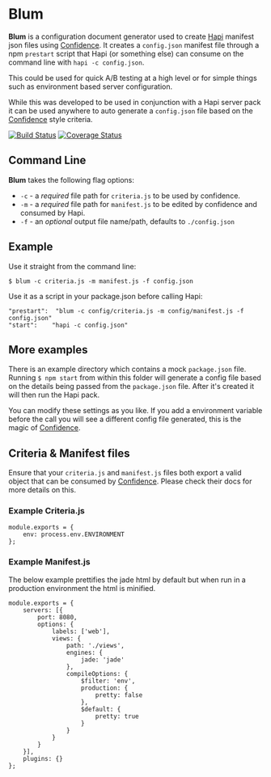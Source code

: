 # Blum

**Blum** is a configuration document generator used to create [Hapi](https://github.com/hapijs/hapi) manifest json files using [Confidence](https://github.com/hapijs/confidence). It creates a `config.json` manifest file through a npm `prestart` script that Hapi (or something else) can consume on the command line with `hapi -c config.json`.

This could be used for quick A/B testing at a high level or for simple things such as environment based server configuration.

While this was developed to be used in conjunction with a Hapi server pack it can be used anywhere to auto generate a `config.json` file based on the [Confidence](https://github.com/hapijs/confidence) style criteria.

[![Build Status](https://travis-ci.org/chasevida/blum.svg)](https://travis-ci.org/chasevida/blum)
[![Coverage Status](https://coveralls.io/repos/chasevida/blum/badge.svg?branch=master)](https://coveralls.io/r/chasevida/blum?branch=master)

## Command Line
**Blum** takes the following flag options:

*	`-c` - a *required* file path for `criteria.js` to be used by confidence.
*	`-m` - a *required* file path for `manifest.js` to be edited by confidence and consumed by Hapi.
*	`-f` - an *optional* output file name/path, defaults to `./config.json`

## Example

Use it straight from the command line:

	$ blum -c criteria.js -m manifest.js -f config.json

Use it as a script in your package.json before calling Hapi:

	"prestart":  "blum -c config/criteria.js -m config/manifest.js -f config.json"
	"start": 	"hapi -c config.json"

## More examples
There is an example directory which contains a mock `package.json` file. Running `$ npm start` from within this folder will generate a config file based on the details being passed from the `package.json` file. After it's created it will then run the Hapi pack.


You can modify these settings as you like. If you add a environment variable before the call you will see a different config file generated, this is the magic of [Confidence](https://github.com/hapijs/confidence).

## Criteria & Manifest files
Ensure that your `criteria.js` and `manifest.js` files both export a valid object that can be consumed by [Confidence](https://github.com/hapijs/confidence). Please check their docs for more details on this.

### Example Criteria.js


	module.exports = {
    	env: process.env.ENVIRONMENT
	};

### Example Manifest.js
The below example prettifies the jade html by default but when run in a production environment the html is minified.

	module.exports = {
    	servers: [{
        	port: 8080,
        	options: {
            	labels: ['web'],
            	views: {
                	path: './views',
                	engines: {
                   		jade: 'jade'
                	},
                	compileOptions: {
                    	$filter: 'env',
                    	production: {
                    	    pretty: false
                    	},
                    	$default: {
                    	    pretty: true
                    	}
                	}
            	}
        	}
    	}],
    	plugins: {}
	};
